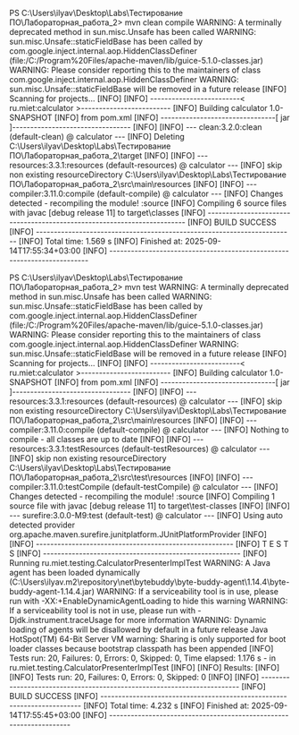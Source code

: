 PS C:\Users\ilyav\Desktop\Labs\Тестирование ПО\Лабораторная_работа_2> mvn clean compile
WARNING: A terminally deprecated method in sun.misc.Unsafe has been called
WARNING: sun.misc.Unsafe::staticFieldBase has been called by com.google.inject.internal.aop.HiddenClassDefiner (file:/C:/Program%20Files/apache-maven/lib/guice-5.1.0-classes.jar)
WARNING: Please consider reporting this to the maintainers of class com.google.inject.internal.aop.HiddenClassDefiner
WARNING: sun.misc.Unsafe::staticFieldBase will be removed in a future release
[INFO] Scanning for projects...
[INFO] 
[INFO] -------------------------< ru.miet:calculator >-------------------------
[INFO] Building calculator 1.0-SNAPSHOT
[INFO]   from pom.xml
[INFO] --------------------------------[ jar ]---------------------------------
[INFO] 
[INFO] --- clean:3.2.0:clean (default-clean) @ calculator ---
[INFO] Deleting C:\Users\ilyav\Desktop\Labs\Тестирование ПО\Лабораторная_работа_2\target
[INFO] 
[INFO] --- resources:3.3.1:resources (default-resources) @ calculator ---
[INFO] skip non existing resourceDirectory C:\Users\ilyav\Desktop\Labs\Тестирование ПО\Лабораторная_работа_2\src\main\resources
[INFO]
[INFO] --- compiler:3.11.0:compile (default-compile) @ calculator ---
[INFO] Changes detected - recompiling the module! :source
[INFO] Compiling 6 source files with javac [debug release 11] to target\classes
[INFO] ------------------------------------------------------------------------
[INFO] BUILD SUCCESS
[INFO] ------------------------------------------------------------------------
[INFO] Total time:  1.569 s
[INFO] Finished at: 2025-09-14T17:55:34+03:00
[INFO] ------------------------------------------------------------------------

PS C:\Users\ilyav\Desktop\Labs\Тестирование ПО\Лабораторная_работа_2> mvn test
WARNING: A terminally deprecated method in sun.misc.Unsafe has been called
WARNING: sun.misc.Unsafe::staticFieldBase has been called by com.google.inject.internal.aop.HiddenClassDefiner (file:/C:/Program%20Files/apache-maven/lib/guice-5.1.0-classes.jar)
WARNING: Please consider reporting this to the maintainers of class com.google.inject.internal.aop.HiddenClassDefiner
WARNING: sun.misc.Unsafe::staticFieldBase will be removed in a future release
[INFO] Scanning for projects...
[INFO] 
[INFO] -------------------------< ru.miet:calculator >-------------------------
[INFO] Building calculator 1.0-SNAPSHOT
[INFO]   from pom.xml
[INFO] --------------------------------[ jar ]---------------------------------
[INFO] 
[INFO] --- resources:3.3.1:resources (default-resources) @ calculator ---
[INFO] skip non existing resourceDirectory C:\Users\ilyav\Desktop\Labs\Тестирование ПО\Лабораторная_работа_2\src\main\resources
[INFO]
[INFO] --- compiler:3.11.0:compile (default-compile) @ calculator ---
[INFO] Nothing to compile - all classes are up to date
[INFO]
[INFO] --- resources:3.3.1:testResources (default-testResources) @ calculator ---
[INFO] skip non existing resourceDirectory C:\Users\ilyav\Desktop\Labs\Тестирование ПО\Лабораторная_работа_2\src\test\resources
[INFO]
[INFO] --- compiler:3.11.0:testCompile (default-testCompile) @ calculator ---
[INFO] Changes detected - recompiling the module! :source
[INFO] Compiling 1 source file with javac [debug release 11] to target\test-classes
[INFO] 
[INFO] --- surefire:3.0.0-M9:test (default-test) @ calculator ---
[INFO] Using auto detected provider org.apache.maven.surefire.junitplatform.JUnitPlatformProvider
[INFO] 
[INFO] -------------------------------------------------------
[INFO]  T E S T S
[INFO] -------------------------------------------------------
[INFO] Running ru.miet.testing.CalculatorPresenterImplTest
WARNING: A Java agent has been loaded dynamically (C:\Users\ilyav\.m2\repository\net\bytebuddy\byte-buddy-agent\1.14.4\byte-buddy-agent-1.14.4.jar)
WARNING: If a serviceability tool is in use, please run with -XX:+EnableDynamicAgentLoading to hide this warning
WARNING: If a serviceability tool is not in use, please run with -Djdk.instrument.traceUsage for more information
WARNING: Dynamic loading of agents will be disallowed by default in a future release
Java HotSpot(TM) 64-Bit Server VM warning: Sharing is only supported for boot loader classes because bootstrap classpath has been appended
[INFO] Tests run: 20, Failures: 0, Errors: 0, Skipped: 0, Time elapsed: 1.176 s - in ru.miet.testing.CalculatorPresenterImplTest
[INFO] 
[INFO] Results:
[INFO]
[INFO] Tests run: 20, Failures: 0, Errors: 0, Skipped: 0
[INFO]
[INFO] ------------------------------------------------------------------------
[INFO] BUILD SUCCESS
[INFO] ------------------------------------------------------------------------
[INFO] Total time:  4.232 s
[INFO] Finished at: 2025-09-14T17:55:45+03:00
[INFO] -------------------------------------------------------------------